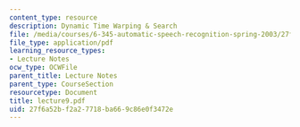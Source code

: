 ```yaml
---
content_type: resource
description: Dynamic Time Warping & Search
file: /media/courses/6-345-automatic-speech-recognition-spring-2003/27f6a52bf2a27718ba669c86e0f3472e_lecture9.pdf
file_type: application/pdf
learning_resource_types:
- Lecture Notes
ocw_type: OCWFile
parent_title: Lecture Notes
parent_type: CourseSection
resourcetype: Document
title: lecture9.pdf
uid: 27f6a52b-f2a2-7718-ba66-9c86e0f3472e
---
```

